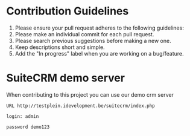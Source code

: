 # Contribution Guidelines

1. Please ensure your pull request adheres to the following guidelines:
2. Please make an individual commit for each pull request.
3. Please search previous suggestions before making a new one.
4. Keep descriptions short and simple.
5. Add the "In progress" label when you are working on a bug/feature.

# SuiteCRM demo server

When contributing to this project you can use our demo crm server

```
URL http://testplein.idevelopment.be/suitecrm/index.php
```

```
login: admin
```

```
password demo123
```
